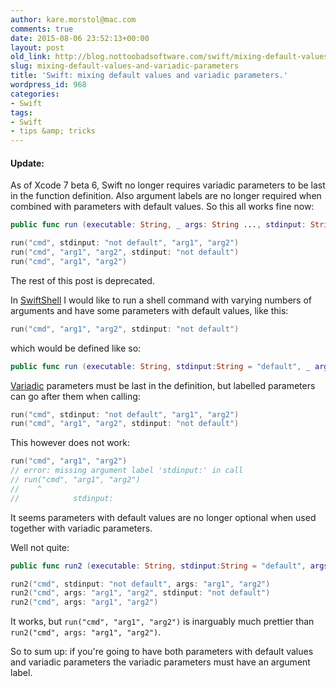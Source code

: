 ```yaml
---
author: kare.morstol@mac.com
comments: true
date: 2015-08-06 23:52:13+00:00
layout: post
old_link: http://blog.nottoobadsoftware.com/swift/mixing-default-values-and-variadic-parameters/
slug: mixing-default-values-and-variadic-parameters
title: 'Swift: mixing default values and variadic parameters.'
wordpress_id: 968
categories:
- Swift
tags:
- Swift
- tips &amp; tricks
---
```


#### Update:

As of Xcode 7 beta 6, Swift no longer requires variadic parameters to be last in the function definition. Also argument labels are no longer required when combined with parameters with default values. So this all works fine now:

    
```swift
public func run (executable: String, _ args: String ..., stdinput: String = "default")  {}

run("cmd", stdinput: "not default", "arg1", "arg2")
run("cmd", "arg1", "arg2", stdinput: "not default")
run("cmd", "arg1", "arg2")
```

The rest of this post is deprecated.

<!-- more -->

In [SwiftShell](https://github.com/kareman/SwiftShell/tree/Swift2.0) I would like to run a shell command with varying numbers of arguments and have some parameters with default values, like this:

```swift
run("cmd", "arg1", "arg2", stdinput: "not default")
```

which would be defined like so:

```swift
public func run (executable: String, stdinput:String = "default", _ args: String ...) {}
```

[Variadic](https://developer.apple.com/library/ios/documentation/Swift/Conceptual/Swift_Programming_Language/Functions.html#//apple_ref/doc/uid/TP40014097-CH10-ID171) parameters must be last in the definition, but labelled parameters can go after them when calling:


```swift
run("cmd", stdinput: "not default", "arg1", "arg2")
run("cmd", "arg1", "arg2", stdinput: "not default")
```

This however does not work:

```swift
run("cmd", "arg1", "arg2")
// error: missing argument label 'stdinput:' in call
// run("cmd", "arg1", "arg2")
//    ^
//            stdinput: 
```

It seems parameters with default values are no longer optional when used together with variadic parameters.

Well not quite:


```swift
public func run2 (executable: String, stdinput:String = "default", args: String ...) {}

run2("cmd", stdinput: "not default", args: "arg1", "arg2")
run2("cmd", args: "arg1", "arg2", stdinput: "not default")
run2("cmd", args: "arg1", "arg2") 
```

It works, but `run("cmd", "arg1", "arg2")` is inarguably much prettier than `run2("cmd", args: "arg1", "arg2")`.

So to sum up: if you're going to have both parameters with default values and variadic parameters the variadic parameters must have an argument label.
